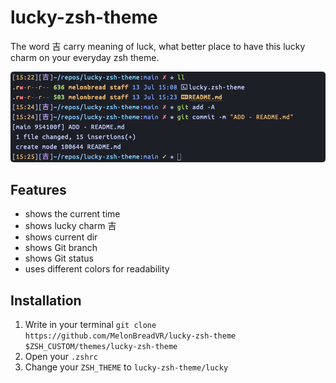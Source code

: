 # lucky-zsh-theme
The word 吉 carry meaning of luck, what better place to have this lucky charm on your everyday zsh theme.

![Lucky Zsh Theme](assets/lucky-zsh-theme-preview.png)

## Features
- shows the current time
- shows lucky charm 吉
- shows current dir
- shows Git branch
- shows Git status
- uses different colors for readability

## Installation
1. Write in your terminal `git clone https://github.com/MelonBreadVR/lucky-zsh-theme $ZSH_CUSTOM/themes/lucky-zsh-theme`
1. Open your `.zshrc`
1. Change your `ZSH_THEME` to `lucky-zsh-theme/lucky`
